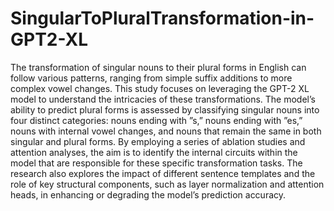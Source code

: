 # SingularToPluralTransformation-in-GPT2-XL

The transformation of singular nouns to their plural forms in English can follow various patterns, ranging from simple suffix additions to more complex vowel changes. This study focuses on leveraging the GPT-2 XL model to understand the intricacies of these transformations. The model’s ability to predict plural forms is assessed by classifying singular nouns into four distinct categories: nouns ending with ”s,” nouns ending with ”es,” nouns with internal vowel changes, and nouns that remain the same in both singular and plural forms. By employing a series of ablation studies and attention analyses, the aim is to identify the internal circuits within the model that are responsible for these specific transformation tasks. The research also explores the impact of different sentence templates and the role of key structural components, such as layer normalization and attention heads, in enhancing or degrading the model’s prediction accuracy.

